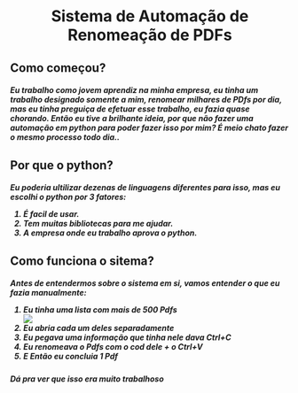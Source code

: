 <h1 align='center'>Sistema de Automação de Renomeação de PDFs

<h2>Como começou?
 <h5>Eu trabalho como jovem aprendiz na minha empresa, eu tinha um trabalho designado somente a mim, renomear milhares de PDfs por dia, mas eu tinha preguiça de efetuar esse trabalho, eu fazia quase chorando. Então eu tive a brilhante ideia, por que não fazer uma automação em python para poder fazer isso por mim? É meio chato fazer o mesmo processo todo dia..
<h2>Por que o python?
  <h5>Eu poderia ultilizar dezenas de linguagens diferentes para isso, mas eu escolhi o python por 3 fatores:
   <ol>
     <li>É facil de usar.</li> 
     <li>Tem muitas bibliotecas para me ajudar.</li> 
     <li>A empresa onde eu trabalho aprova o python.</li> 
   </ol>
<h2>Como funciona o sitema?
 <h5>Antes de entendermos sobre o sistema em si, vamos entender o que eu fazia manualmente:
  <ol>
   <li>Eu tinha uma lista com mais de 500 Pdfs</li>
   <img src="https://drive.google.com/file/d/1-phKsm_sxwTb7ss4t5EaAgrLovG6wl4w/view"</img>
   <li>Eu abria cada um deles separadamente</li>
   <li>Eu pegava uma informação que tinha nele dava Ctrl+C</li>
   <li>Eu renomeava o Pdfs com o cod dele + o Ctrl+V</li>
   <li>E Então eu concluia 1 Pdf</li>
  </ol>
 <h5>Dá pra ver que isso era muito trabalhoso

